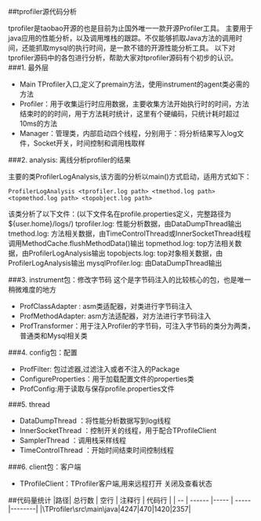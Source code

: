 ##tprofiler源代码分析

tprofiler是taobao开源的也是目前为止国外唯一一款开源Profiler工具。
主要用于java应用的性能分析，以及调用堆栈的跟踪。不仅能够抓取Java方法的调用时间，还能抓取mysql的执行时间，是一款不错的开源性能分析工具。
以下对tprofiler源码中的各包进行分析，帮助大家对tprofiler源码有个初步的认识。
###1. 最外层
* Main  TProfiler入口,定义了premain方法，使用instrument的agent类必需的方法
* Profiler：用于收集运行时应用数据，主要收集方法开始执行时的时间，方法结束时的的时间，用于方法耗时统计，这里有个硬编码，只统计耗时超过10ms的方法
* Manager：管理类，内部启动四个线程，分别用于：将分析结果写入log文件，Socket开关，时间控制和调用栈取样

###2. analysis: 离线分析profiler的结果

主要的类ProfilerLogAnalysis,该方面的分析以main()方式启动，适用方式如下：
```
ProfilerLogAnalysis <tprofiler.log path> <tmethod.log path> <topmethod.log path> <topobject.log path>
```

该类分析了以下文件：(以下文件名在profile.properties定义，完整路径为${user.home}/logs/)
tprofiler.log: 性能分析数据，由DataDumpThread输出
tmethod.log: 方法相关数据，由TimeControlThread或InnerSocketThread线程调用MethodCache.flushMethodData()输出
topmethod.log: top方法相关数据，由ProfilerLogAnalysis输出
topobjects.log: top对象相关数据，由ProfilerLogAnalysis输出
mysqlProfiler.log: 由DataDumpThread输出

###3. instrument包：修改字节码
这个是字节码注入的比较核心的包，也是唯一稍微难度的地方

* ProfClassAdapter : asm类适配器，对类进行字节码注入
* ProfMethodAdapter: asm方法适配器，对方法进行字节码注入
* ProfTransformer：用于注入Profiler的字节码，可注入字节码的类分为两类，普通类和Mysql相关类

###4. config包：配置
* ProfFilter: 包过滤器,过滤注入或者不注入的Package
* ConfigureProperties：用于加载配置文件的properties类
* ProfConfig:用于读取与保存profile.properties文件

###5. thread
* DataDumpThread ：将性能分析数据写到log线程
* InnerSocketThread ：控制开关的线程，用于配合TProfileClient
* SamplerThread ：调用栈采样线程
* TimeControlThread ：开始时间结束时间控制线程

###6. client包：客户端
* TProfileClient：TProfiler客户端,用来远程打开 关闭及查看状态


##代码量统计
|路径| 总行数 | 空行 | 注释行 | 代码行 |
| -- | ------ |----- | -----  |--------|
|\TProfiler\src\main\java|4247|470|1420|2357|


